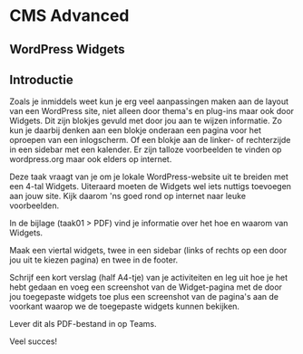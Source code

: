 # CMS Advanced

## WordPress Widgets

## Introductie

Zoals je inmiddels weet kun je erg veel aanpassingen maken aan de layout van een WordPress site, niet alleen door thema's en plug-ins maar ook door Widgets. Dit zijn blokjes gevuld met door jou aan te wijzen informatie. Zo kun je daarbij denken aan een blokje onderaan een pagina voor het oproepen van een inlogscherm. Of een blokje aan de linker- of rechterzijde in een sidebar met een kalender. Er zijn talloze voorbeelden te vinden op wordpress.org maar ook elders op internet.

Deze taak vraagt van je om je lokale WordPress-website uit te breiden met een 4-tal Widgets.
Uiteraard moeten de Widgets wel iets nuttigs toevoegen aan jouw site. Kijk daarom 'ns goed rond op internet naar leuke voorbeelden.

In de bijlage (taak01 > PDF) vind je informatie over het hoe en waarom van Widgets.

Maak een viertal widgets, twee in een sidebar (links of rechts op een door jou uit te kiezen pagina) en twee in de footer.

Schrijf een kort verslag (half A4-tje) van je activiteiten en leg uit hoe je het hebt gedaan en voeg een screenshot van de Widget-pagina met de door jou toegepaste widgets toe plus een screenshot van de pagina's aan de voorkant waarop we de toegepaste widgets kunnen bekijken.

Lever dit als PDF-bestand in op Teams.

Veel succes!
